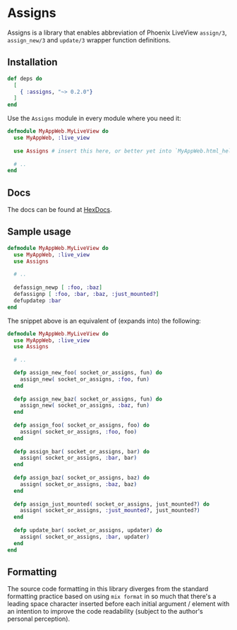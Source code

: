 # Assigns

Assigns is a library that enables abbreviation of Phoenix LiveView `assign/3`, `assign_new/3` and `update/3` wrapper 
function definitions.

## Installation

```elixir
def deps do
  [
    { :assigns, "~> 0.2.0"}
  ]
end
```

Use the `Assigns` module in every module where you need it:

```elixir
defmodule MyAppWeb.MyLiveView do
  use MyAppWeb, :live_view
  
  use Assigns # insert this here, or better yet into `MyAppWeb.html_helpers/0`
  
  # ..
end
```

## Docs

The docs can be found at [HexDocs](https://hexdocs.pm/assigns).

## Sample usage

```elixir
defmodule MyAppWeb.MyLiveView do
  use MyAppWeb, :live_view
  use Assigns
  
  # ..
  
  defassign_newp [ :foo, :baz]
  defassignp [ :foo, :bar, :baz, :just_mounted?]
  defupdatep :bar  
end
```

The snippet above is an equivalent of (expands into) the following:

```elixir
defmodule MyAppWeb.MyLiveView do
  use MyAppWeb, :live_view
  use Assigns
  
  # ..

  defp assign_new_foo( socket_or_assigns, fun) do
    assign_new( socket_or_assigns, :foo, fun)
  end
  
  defp assign_new_baz( socket_or_assigns, fun) do
    assign_new( socket_or_assigns, :baz, fun)
  end
  
  defp assign_foo( socket_or_assigns, foo) do
    assign( socket_or_assigns, :foo, foo)
  end
  
  defp assign_bar( socket_or_assigns, bar) do
    assign( socket_or_assigns, :bar, bar)    
  end
  
  defp assign_baz( socket_or_assigns, baz) do
    assign( socket_or_assigns, :baz, baz)
  end
  
  defp assign_just_mounted( socket_or_assigns, just_mounted?) do
    assign( socket_or_assigns, :just_mounted?, just_mounted?)
  end
  
  defp update_bar( socket_or_assigns, updater) do
    assign( socket_or_assigns, :bar, updater)
  end
end
```

## Formatting

The source code formatting in this library diverges from the standard formatting practice based on using `mix format`
in so much that there's a leading space character inserted before each initial argument / element with an intention to
improve the code readability (subject to the author's personal perception).
